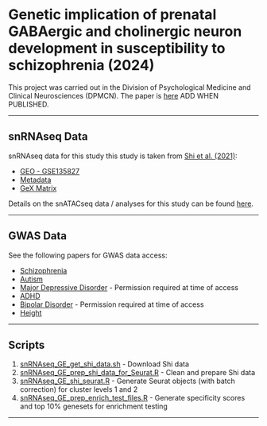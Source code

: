# Genetic implication of prenatal GABAergic and cholinergic neuron development in susceptibility to schizophrenia (2024)

This project was carried out in the Division of Psychological Medicine and Clinical Neurosciences (DPMCN). The paper is [here]() ADD WHEN PUBLISHED. 

***

## **snRNAseq Data**

snRNAseq data for this study this study is taken from [Shi et al. (2021)](https://www.science.org/doi/10.1126/science.abj6641):

+ [GEO - GSE135827](https://www.ncbi.nlm.nih.gov/geo/query/acc.cgi?acc=GSE135827)
+ [Metadata](https://www.science.org/doi/suppl/10.1126/science.abj6641/suppl_file/science.abj6641_tables_s2_to_s9.zip)
+ [GeX Matrix](https://ftp.ncbi.nlm.nih.gov/geo/series/GSE135nnn/GSE135827/suppl/GSE135827%5FGE%5Fmat%5Fraw%5Fcount%5Fwith%5Fweek%5Finfo%2Etxt%2Egz)

Details on the snATACseq data  / analyses for this study can be found [here](https://github.com/Dazcam/cameron_schizophr_bull_2023_snATACseq).

***

## **GWAS Data**

See the following papers for GWAS data access:

+ [Schizophrenia](https://figshare.com/ndownloader/files/28169757)
+ [Autism](https://figshare.com/ndownloader/files/28169292)
+ [Major Depressive Disorder]() - Permission required at time of access
+ [ADHD](https://figshare.com/ndownloader/files/40036684)
+ [Bipolar Disorder]() - Permission required at time of access
+ [Height](https://portals.broadinstitute.org/collaboration/giant/images/6/63/Meta-analysis_Wood_et_al%2BUKBiobank_2018.txt.gz)

***

## **Scripts**

1. [snRNAseq_GE_get_shi_data.sh](scripts/snRNAseq_GE_get_shi_data.sh) - Download Shi data
2. [snRNAseq_GE_prep_shi_data_for_Seurat.R](scripts/snRNAseq_GE_prep_shi_data_for_Seurat.R) - Clean and prepare Shi data
3. [snRNAseq_GE_shi_seurat.R](scripts/snRNAseq_GE_shi_seurat.R) - Generate Seurat objects (with batch correction) for cluster levels 1 and 2
4. [snRNAseq_GE_prep_enrich_test_files.R](scripts/snRNAseq_GE_prep_enrich_test_files.R) - Generate specificity scores and top 10% genesets for enrichment testing

***

